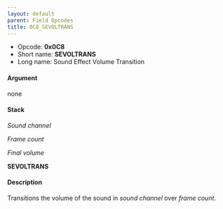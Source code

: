 ```yaml
---
layout: default
parent: Field Opcodes
title: 0C8_SEVOLTRANS
---
```


-   Opcode: **0x0C8**
-   Short name: **SEVOLTRANS**
-   Long name: Sound Effect Volume Transition

#### Argument

none

#### Stack

  
*Sound channel*

*Frame count*

*Final volume*

**SEVOLTRANS**

#### Description

Transitions the volume of the sound in *sound channel* over *frame count*.
